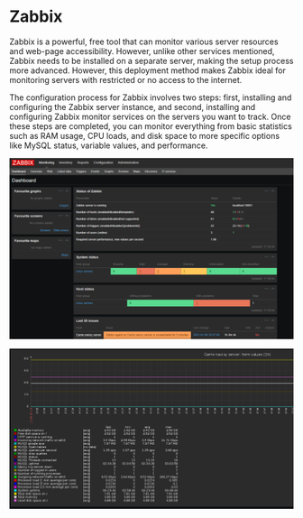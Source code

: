 # Zabbix

Zabbix is a powerful, free tool that can monitor various server resources and web-page accessibility. However, unlike other services mentioned, Zabbix needs to be installed on a separate server, making the setup process more advanced. However, this deployment method makes Zabbix ideal for monitoring servers with restricted or no access to the internet.

The configuration process for Zabbix involves two steps: first, installing and configuring the Zabbix server instance, and second, installing and configuring Zabbix monitor services on the servers you want to track. Once these steps are completed, you can monitor everything from basic statistics such as RAM usage, CPU loads, and disk space to more specific options like MySQL status, variable values, and performance.

![On-Premise - Monitoring - Zabbix](attachments/image-20230810-134431.png)

![On-Premise - Monitoring - Zabbix](attachments/image-20230810-134437.png)
